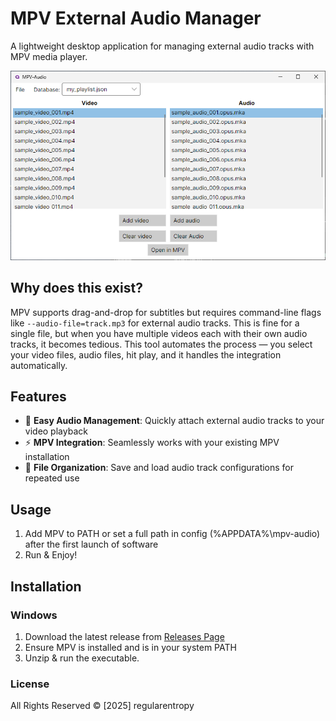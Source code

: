 ﻿# MPV External Audio Manager

A lightweight desktop application for managing external audio tracks with MPV media player.

![Screenshot](scr.png)

## Why does this exist?
MPV supports drag-and-drop for subtitles but requires command-line flags like ```--audio-file=track.mp3``` for external audio tracks.
This is fine for a single file, but when you have multiple videos each with their own audio tracks, it becomes tedious.
This tool automates the process — you select your video files, audio files, hit play, and it handles the integration automatically.

## Features

- 🎵 **Easy Audio Management**: Quickly attach external audio tracks to your video playback
- ⚡ **MPV Integration**: Seamlessly works with your existing MPV installation
- 📁 **File Organization**: Save and load audio track configurations for repeated use

## Usage
1. Add MPV to PATH or set a full path in config (%APPDATA%\mpv-audio) after the first launch of software
2. Run & Enjoy!

## Installation
### Windows
1. Download the latest release from [Releases Page](https://github.com/regularentropy/mpv_audio)
2. Ensure MPV is installed and is in your system PATH
3. Unzip & run the executable. 

### License
All Rights Reserved © [2025] regularentropy